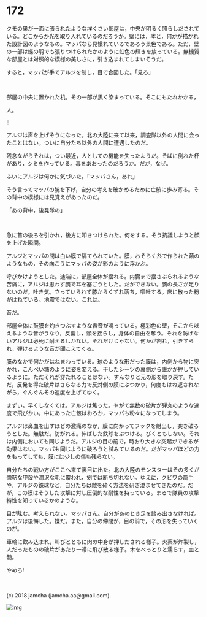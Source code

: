 # 172

クモの巣が一面に張られたような埃くさい部屋は，中央が明るく照らしだされている。どこからか光を取り入れているのだろうか。壁には，本と，何かが描かれた設計図のようなもの。マッパなら見慣れているであろう景色である。ただ，壁の一部は蝶の羽でも張りつけられたかのように虹色の輝きを放っている。無機質な部屋とは対照的な模様の美しさに，引き込まれてしまいそうだ。  

すると，マッパが手でアルジを制し，目で合図した。「見ろ」  

<br>  

部屋の中央に置かれた机。その一部が黒く染まっている。そこにもたれかかる，  

人。  

!!  

アルジは声を上げそうになった。北の大陸に来て以来，調査隊以外の人間に会ったことはない。ついに自分たち以外の人間に遭遇したのだ。  

残念ながらそれは，つい最近，人としての機能を失ったようだ。そばに倒れた杯があり，シミを作っている。毒をあおったのだろうか。だが，なぜ。  

ふいにアルジは何かに気づいた。「マッパさん，あれ」  

そう言ってマッパの腕を下げ，自分の考えを確かめるために亡骸に歩み寄る。その背中の模様には見覚えがあったのだ。  

「あの背中，後発隊の」  

<br>  

急に首の後ろを引かれ，後方に叩きつけられた。何をする。そう抗議しようと顔を上げた瞬間。  

アルジとマッパの間は白い膜で隔てられていた。膜，おそらく糸で作られた繭のようなもの，その向こうにマッパの姿が影のように浮かぶ。  

呼びかけようとした。途端に，部屋全体が揺れる。内臓まで揺さぶられるような苦痛に，アルジは思わず腕で耳を塞ごうとした。だができない。腕の長さが足りないのだ。吐き気。立っていられず膝からくずれ落ち，嘔吐する。床に散った粉がはねている。地震ではない。これは。  

音だ。  

部屋全体に鼓膜を灼きつぶすような轟音が鳴っている。極彩色の壁，そこから吠えるような音がうなり，反響し，頭を揺らし，身体の自由を奪う。それを防げないアルジは必死に耐えるしかない。それだけじゃない。何かが割れ，引きずられ，弾けるような音が聞こえてくる。  

膜のなかで何かがはねまわっている。球のような形だった膜は，内側から物に突かれ，こんぺい糖のように姿を変える。干したシーツの裏側から誰かが押しているように。ただそれが穿たれることはない。すんなりと元の形を取り戻す。ただ，反発を得た破片はさらなる力で反対側の膜にぶつかり，何度もはね返されながら，ぐんぐんその速度を上げてゆく。  

まずい。早くしなくては。アルジは焦った。やがて無数の破片が弾丸のような速度で飛びかい，中にあった亡骸はおろか，マッパも粉々になってしまう。  

アルジは鼻血を出すほどの激痛のなか，膜に向かってフックを射出し，突き破ろうとした。無駄だ。防がれる。伸ばした鉄球をぶつける。びくともしない。それは内側においても同じようだ。アルジの目の前で，時おり大きな突起ができるが効果はない。マッパも同じように破ろうと試みているのだ。だがマッパほどの力をもってしても，膜には少しの傷も残らない。  

自分たちの戦い方がここへ来て裏目に出た。北の大陸のモンスターはその多くが強靭な甲殻や潤沢な毛に覆われ，剣では断ち切れない。ゆえに，クビワの籠手や，アルジの鉄球など，自分たちは敵を砕く方法を研ぎ澄ませてきたのだ。だが，この膜はそうした攻撃に対し圧倒的な耐性を持っている。まるで隊員の攻撃特性を知っているかのような。  

目が眩む。考えられない。マッパさん。自分があのとき足を踏み出さなければ。アルジは後悔した。嫌だ。また，自分の仲間が，目の前で，その形を失っていくのが。  

車輪に飲み込まれ，叫びとともに肉の中身が押しだされる様子。火薬が炸裂し，人だったものの破片があたり一帯に飛び散る様子。木をべっとりと濡らす，血と髄。  

やめろ!  

<br>  
<br>  
(c) 2018 jamcha (jamcha.aa@gmail.com).  

[![img](http://i.creativecommons.org/l/by-nc-sa/4.0/88x31.png)](http://creativecommons.org/licenses/by-nc-sa/4.0/deed)

